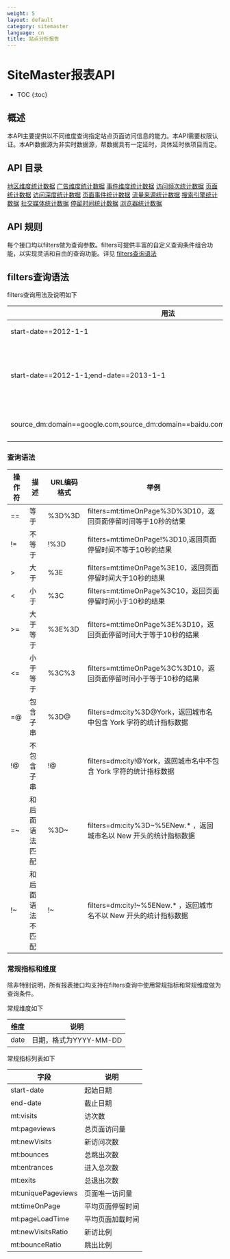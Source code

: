 ```yaml
---
weight: 5
layout: default
category: sitemaster
language: cn
title: 站点分析报告
---
```


# SiteMaster报表API

* TOC
{:toc}

## 概述

本API主要提供以不同维度查询指定站点页面访问信息的能力。本API需要权限认证。本API数据源为非实时数据源，帮数据具有一定延时，具体延时依项目而定。

## API 目录

[地区维度统计数据](/doc/sitemaster/v1/cn/site_report_region.html)
[广告维度统计数据](/doc/sitemaster/v1/cn/site_report_ad.html)
[事件维度统计数据](/doc/sitemaster/v1/cn/site_report_event.html)
[访问频次统计数据](/doc/sitemaster/v1/cn/site_report_freq.html)
[页面统计数据](/doc/sitemaster/v1/cn/site_report_page.html)
[访问深度统计数据](/doc/sitemaster/v1/cn/site_report_page_dm:depth.html)
[页面事件统计数据](/doc/sitemaster/v1/cn/site_report_page_event.html)
[流量来源统计数据](/doc/sitemaster/v1/cn/site_report_referral.html)
[搜索引擎统计数据](/doc/sitemaster/v1/cn/site_report_search.html)
[社交媒体统计数据](/doc/sitemaster/v1/cn/site_report_social.html)
[停留时间统计数据](/doc/sitemaster/v1/cn/site_report_staytime.html)
[浏览器统计数据](/doc/sitemaster/v1/cn/site_report_ua.html)

## API 规则

每个接口均以filters做为查询参数。filters可提供丰富的自定义查询条件组合功能，以实现灵活和自由的查询功能。详见 [filters查询语法](#filters查询语法)

## filters查询语法

filters查询用法及说明如下


| 用法                                                                       | 说明                                                                                                  |
|----------------------------------------------------------------------------|-------------------------------------------------------------------------------------------------------|
| start-date==2012-1-1                                                        | 指定start-date查询条件“等于”2012-1-1                                                                   |
| start-date==2012-1-1;end-date==2013-1-1                                     | 指定start-date“等于”2012-1-1，“且”end-date“等于”2013-1-1。该条件指定查询2012-1-1至2013-1-1间的统计数据 |
| source_dm:domain==google.com,source_dm:domain==baidu.com,source_dm:domain=apple.com | 指定来源域名为google.com“或 ”baidu.com“或”apple.com                                                   |

### 查询语法

| 操作符 | 描述             | URL编码格式 | 举例                                                              |
|--------|------------------|-------------|-------------------------------------------------------------------|
| ==     | 等于             | %3D%3D      | filters=mt:timeOnPage%3D%3D10，返回页面停留时间等于10秒的结果     |
| !=     | 不等于           | !%3D        | filters=mt:timeOnPage!%3D10,返回页面停留时间不等于10秒的结果      |
| >      | 大于             | %3E         | filters=mt:timeOnPage%3E10，返回页面停留时间大于10秒的结果        |
| <      | 小于             | %3C         | filters=mt:timeOnPage%3C10，返回页面停留时间小于10秒的结果        |
| >=     | 大于等于         | %3E%3D      | filters=mt:timeOnPage%3E%3D10，返回页面停留时间大于等于10秒的结果 |
| <=     | 小于等于         | %3C%3       | filters=mt:timeOnPage%3C%3D10，返回页面停留时间小于等于10秒的结果 |
| =@     | 包含子串         | %3D@        | filters=dm:city%3D@York，返回城市名中包含 York 字符的统计指标数据    |
| !@     | 不包含子串       | !@          | filters=dm:city!@York，返回城市名中不包含 York 字符的统计指标数据    |
| =~     | 和后面语法匹配   | %3D~        | filters=dm:city%3D~%5ENew.* ，返回城市名以 New 开头的统计指标数据    |
| !~     | 和后面语法不匹配 | !~          | filters=dm:city!~%5ENew.* ，返回城市名不以 New 开头的统计指标数据    |


### 常规指标和维度

除非特别说明，所有报表接口均支持在filters查询中使用常规指标和常规维度做为查询条件。

常规维度如下


| 维度 | 说明                   |
|------|------------------------|
| date | 日期，格式为YYYY-MM-DD |


常规指标列表如下

| 字段                 | 说明             |
|----------------------|------------------|
| start-date           | 起始日期         |
| end-date             | 截止日期         |
| mt:visits            | 访次数           |
| mt:pageviews         | 总页面访问量     |
| mt:newVisits         | 新访问次数       |
| mt:bounces           | 总跳出次数       |
| mt:entrances         | 进入总次数       |
| mt:exits             | 总退出次数       |
| mt:uniquePageviews   | 页面唯一访问量   |
| mt:timeOnPage        | 平均页面停留时间 |
| mt:pageLoadTime      | 平均页面加载时间 |
| mt:newVisitsRatio | 新访比例         |
| mt:bounceRatio       | 跳出比例         |
